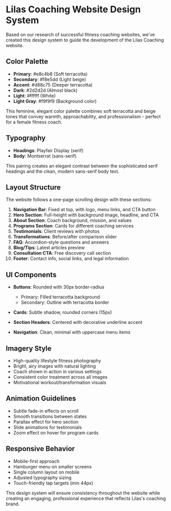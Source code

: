 # Lilas Coaching Website Design System

Based on our research of successful fitness coaching websites, we've created this design system to guide the development of the Lilas Coaching website.

## Color Palette

- **Primary**: #e8c4b8 (Soft terracotta)
- **Secondary**: #f8e5dd (Light beige)
- **Accent**: #d88c75 (Deeper terracotta)
- **Dark**: #2d2d2d (Almost black)
- **Light**: #ffffff (White)
- **Light Gray**: #f9f9f9 (Background color)

This feminine, elegant color palette combines soft terracotta and beige tones that convey warmth, approachability, and professionalism - perfect for a female fitness coach.

## Typography

- **Headings**: Playfair Display (serif)
- **Body**: Montserrat (sans-serif)

This pairing creates an elegant contrast between the sophisticated serif headings and the clean, modern sans-serif body text.

## Layout Structure

The website follows a one-page scrolling design with these sections:

1. **Navigation Bar**: Fixed at top, with logo, menu links, and CTA button
2. **Hero Section**: Full-height with background image, headline, and CTA
3. **About Section**: Coach background, mission, and values
4. **Programs Section**: Cards for different coaching services
5. **Testimonials**: Client reviews with photos
6. **Transformations**: Before/after comparison slider
7. **FAQ**: Accordion-style questions and answers
8. **Blog/Tips**: Latest articles preview
9. **Consultation CTA**: Free discovery call section
10. **Footer**: Contact info, social links, and legal information

## UI Components

- **Buttons**: Rounded with 30px border-radius
  - Primary: Filled terracotta background
  - Secondary: Outline with terracotta border
  
- **Cards**: Subtle shadow, rounded corners (15px)

- **Section Headers**: Centered with decorative underline accent

- **Navigation**: Clean, minimal with uppercase menu items

## Imagery Style

- High-quality lifestyle fitness photography
- Bright, airy images with natural lighting
- Coach shown in action in various settings
- Consistent color treatment across all images
- Motivational workout/transformation visuals

## Animation Guidelines

- Subtle fade-in effects on scroll
- Smooth transitions between states
- Parallax effect for hero section
- Slide animations for testimonials
- Zoom effect on hover for program cards

## Responsive Behavior

- Mobile-first approach
- Hamburger menu on smaller screens
- Single column layout on mobile
- Adjusted typography sizing
- Touch-friendly tap targets (min 44px)

This design system will ensure consistency throughout the website while creating an engaging, professional experience that reflects Lilas's coaching brand.
